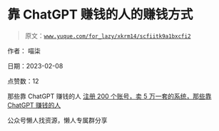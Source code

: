 # 靠 ChatGPT 赚钱的人的赚钱方式

> 原文：[`www.yuque.com/for_lazy/xkrm14/scfiitk9a1bxcfi2`](https://www.yuque.com/for_lazy/xkrm14/scfiitk9a1bxcfi2)



作者： 喵柒



日期：2023-02-08



点赞数：12

<ne-hole id="u4b9a194b" data-lake-id="u4b9a194b"><ne-card data-card-name="hr" data-card-type="block" id="f0v7c" data-event-boundary="card">

那些靠 ChatGPT 赚钱的人 [注册 200 个账号，卖 5 万一套的系统，那些靠 ChatGPT 赚钱的人](https://mp.weixin.qq.com/s/9gmVf8bx1ewq45WvwFMOLw)

<ne-hole id="ue7398572" data-lake-id="ue7398572"><ne-card data-card-name="hr" data-card-type="block" id="FLxWP" data-event-boundary="card">

公众号懒人找资源，懒人专属群分享

</ne-card></ne-hole></ne-card></ne-hole>